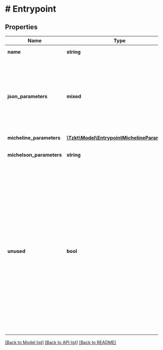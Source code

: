 # # Entrypoint

## Properties

Name | Type | Description | Notes
------------ | ------------- | ------------- | -------------
**name** | **string** | Entrypoint name | [optional]
**json_parameters** | **mixed** | A kind of JSON schema, describing how parameters will look like in a human-readable JSON format | [optional]
**micheline_parameters** | [**\Tzkt\Model\EntrypointMichelineParameters**](EntrypointMichelineParameters.md) |  | [optional]
**michelson_parameters** | **string** | Parameters schema in michelson format | [optional]
**unused** | **bool** | Unused means that the entrypoint can be normalized to a more specific one. For example here &#x60;(or %entry1 (unit %entry2) (nat %entry3))&#x60; the &#x60;%entry1&#x60; is unused entrypoint because it can be normalized to &#x60;%entry2&#x60; or &#x60;%entry3&#x60; | [optional]

[[Back to Model list]](../../README.md#models) [[Back to API list]](../../README.md#endpoints) [[Back to README]](../../README.md)
